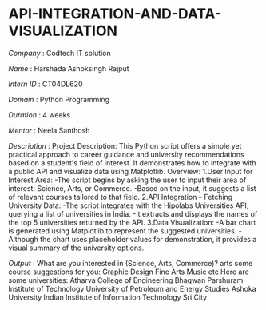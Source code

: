 # API-INTEGRATION-AND-DATA-VISUALIZATION

*Company* : Codtech IT solution

*Name* : Harshada Ashoksingh Rajput

*Intern ID* : CT04DL620

*Domain* : Python Programming

*Duration* : 4 weeks

*Mentor* : Neela Santhosh 

*Description* : 
Project Description:
This Python script offers a simple yet practical approach to career guidance and university recommendations based on a student's field of interest. It demonstrates how to integrate with a public API and visualize data using Matplotlib.
Overview:
1.User Input for Interest Area:
-The script begins by asking the user to input their area of interest: Science, Arts, or Commerce.
-Based on the input, it suggests a list of relevant courses tailored to that field.
2.API Integration – Fetching University Data:
-The script integrates with the Hipolabs Universities API, querying a list of universities in India.
-It extracts and displays the names of the top 5 universities returned by the API.
3.Data Visualization:
-A bar chart is generated using Matplotlib to represent the suggested universities.
-Although the chart uses placeholder values for demonstration, it provides a visual summary of the university options.


*Output* : What are you interested in (Science, Arts, Commerce)? arts
some course suggestions for you:
Graphic Design
Fine Arts
Music
etc
Here are some universities:
Atharva College of Engineering
Bhagwan Parshuram Institute of Technology
University of Petroleum and Energy Studies
Ashoka University
Indian Institute of Information Technology Sri City
